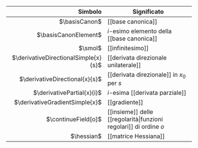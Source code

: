 |                              Simbolo | Significato                                                       |
| -----------------------------------: | ----------------------------------------------------------------- |
|                        $\basisCanon$ | [[base canonica]]                                                 |
|                 $\basisCanonElement$ | $i$-esimo elemento della [[base canonica]]                        |
|                              $\smol$ | [[infinitesimo]]                                                  |
| $\derivativeDirectionalSimple{x}{s}$ | [[derivata direzionale unilaterale]]                              |
|       $\derivativeDirectional{x}{s}$ | [[derivata direzionale]] in $x_0$ per $s$                         |
|           $\derivativePartial{x}{i}$ | $i$-esima [[derivata parziale]]                                   |
|       $\derivativeGradientSimple{x}$ | [[gradiente]]                                                     |
|                  $\continueField[o]$ | [[insieme]] delle [[regolarità\|funzioni regolari]] di ordine $o$ |
|                           $\hessian$ | [[matrice Hessiana]]                                              |
